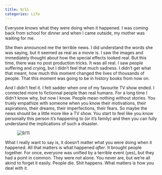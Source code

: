 ```yaml
---
title: 9/11
categories: Life
---
```


Everyone knows what they were doing when it happened. I was coming back from school for dinner and when I came outside, my mother was waiting for me.

She then announced me the terrible news. I did understand the words she was saying, but it seemed as real as a movie is. I saw the images and immediately thought about how the special effects looked real. But this time, there was no post production tricks. It was all real. I saw people suffering and crying, but I didn’t feel that much sadness. I didn’t get what that meant, how much this moment changed the lives of thousands of people. That this moment was going to be in history books from now on.

<!--more-->

And I didn’t feel it. I felt sadder when one of my favourite TV show ended. I connected more to fictionnal people than real humans. For a long time I didn’t know why, but now I know. People mean nothing without stories. You truely empathize with someone when you know their motivations, their aspirations, their dreams, their imperfections, their fears. So maybe the news should be a little more like a TV show. You start to feel like you know personally this person it’s happening to (or it’s family) and then you can fully understand the implications of such a disaster.

<figure class="left">
	<img src="http://farm5.static.flickr.com/4023/4566764551_cc12057198_b.jpg" alt="9/11">
</figure>

What I really want to say is, it doesn’t matter what you were doing when it happened. All that matters is what happened *after*. It brought people together. For once, everyone was unified by a terrible event (yes), but they had a point in common. They were not alone. You never are, but we’re all akind to forget it easily. People die. Shit happens. What matters is how you deal with it.
